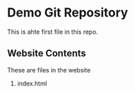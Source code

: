 # Demo Git Repository

This is ahte first file in this repo.

## Website Contents

These are files in the website

1. index.html
